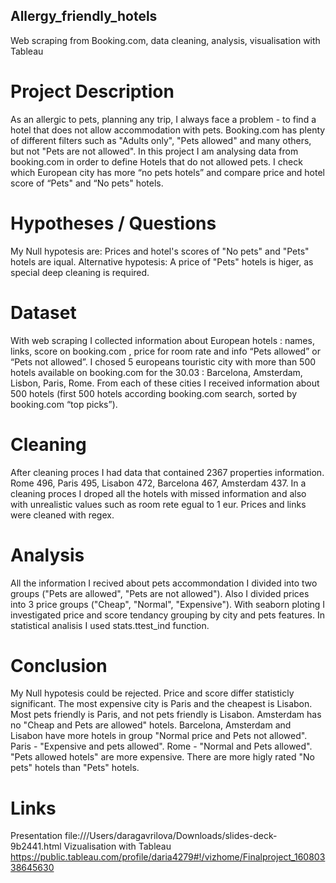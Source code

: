 ## Allergy_friendly_hotels
Web scraping from Booking.com, data cleaning, analysis, visualisation with Tableau

# Project Description
As an allergic to pets, planning any trip, I always face a problem - to find a hotel that does not allow accommodation with pets. Booking.com has plenty of different filters such as "Adults only", "Pets allowed" and many others, but not "Pets are not allowed". In this project I am analysing data from booking.com in order to define Hotels that do not allowed pets. I check which European city has more “no pets hotels” and compare price and hotel score of “Pets" and “No pets" hotels.

# Hypotheses / Questions
My Null hypotesis are: Prices and hotel's scores of "No pets" and "Pets" hotels are iqual. Alternative hypotesis: A price of "Pets" hotels is higer, as special deep cleaning is required.

# Dataset
With web scraping I collected information about European hotels : names, links, score on booking.com , price for room rate and info “Pets allowed” or “Pets not allowed”. I chosed 5 europeans touristic city with more than 500 hotels available on booking.com for the 30.03 : Barcelona, Amsterdam, Lisbon, Paris, Rome. From each of these cities I received information about 500 hotels (first 500 hotels according booking.com search, sorted by booking.com “top picks”).

# Cleaning
After cleaning proces I had data that contained 2367 properties information. Rome 496, Paris 495, Lisabon 472, Barcelona 467, Amsterdam 437. In a cleaning proces I droped all the hotels with missed information and also with unrealistic values such as room rete egual to 1 eur. Prices and links were cleaned with regex.

# Analysis
All the information I recived about pets accommondation I divided into two groups ("Pets are allowed", "Pets are not allowed"). Also I divided prices into 3 price groups ("Cheap", "Normal", "Expensive"). With seaborn ploting I investigated price and score tendancy grouping by city and pets features. In statistical analisis I used stats.ttest_ind function.

# Conclusion
My Null hypotesis could be rejected. Price and score differ statisticly significant. The most expensive city is Paris and the cheapest is Lisabon. Most pets friendly is Paris, and not pets friendly is Lisabon. Amsterdam has no "Cheap and Pets are allowed" hotels. Barcelona, Amsterdam and Lisabon have more hotels in group "Normal price and Pets not allowed". Paris - "Expensive and pets allowed". Rome - "Normal and Pets allowed". "Pets allowed hotels" are more expensive. There are more higly rated "No pets" hotels than "Pets" hotels.

# Links
Presentation file:///Users/daragavrilova/Downloads/slides-deck-9b2441.html
Vizualisation with Tableau https://public.tableau.com/profile/daria4279#!/vizhome/Finalproject_16080338645630
